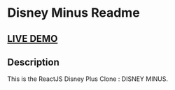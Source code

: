 # Disney Minus Readme

## <a href="https://hardikcodes-disneyplus.netlify.app/" target="_blank">LIVE DEMO</a>

## Description

This is the ReactJS Disney Plus Clone : DISNEY MINUS.
